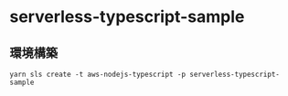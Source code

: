 # serverless-typescript-sample

## 環境構築
```
yarn sls create -t aws-nodejs-typescript -p serverless-typescript-sample
```

